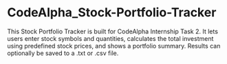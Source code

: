 # CodeAlpha_Stock-Portfolio-Tracker
This Stock Portfolio Tracker is built for CodeAlpha Internship Task 2. It lets users enter stock symbols and quantities, calculates the total investment using predefined stock prices, and shows a portfolio summary. Results can optionally be saved to a .txt or .csv file.
